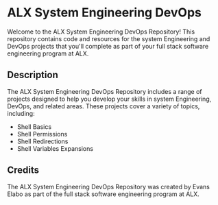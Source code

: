 # ALX System Engineering DevOps 

Welcome to the ALX System Engineering DevOps Repository! This repository contains code and resources for the system Engineering and DevOps projects that you'll complete as part of your full stack software engineering program at ALX.

## Description

The ALX System Engineering DevOps Repository includes a range of projects designed to help you develop your skills in system Engineering, DevOps, and related areas. These projects cover a variety of topics, including:

- Shell Basics
- Shell Permissions
- Shell Redirections
- Shell Variables Expansions

## Credits

The ALX System Engineering DevOps Repository was created by Evans Elabo as part of the full stack software engineering program at ALX.
